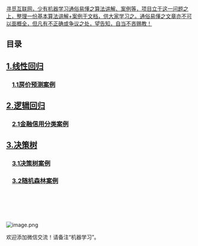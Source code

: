 
[寻觅互联网，少有机器学习通俗易懂之算法讲解、案例等，项目立于这一问题之上，整理一份基本算法讲解+案例于文档，供大家学习之。通俗易懂之文章亦不可以面概全，但凡有不正确或争议之处，望告知，自当不吝赐教！](#)

## 目录

## [1.线性回归](https://github.com/mantchs/machine_learning_model/tree/master/Linear%20Regression)
### &nbsp;&nbsp;&nbsp;&nbsp;[1.1房价预测案例](https://github.com/mantchs/machine_learning_model/tree/master/Linear%20Regression/demo)
## [2.逻辑回归](https://github.com/mantchs/machine_learning_model/tree/master/Logistic%20Regression)
### &nbsp;&nbsp;&nbsp;&nbsp;[2.1金融信用分类案例](https://github.com/mantchs/machine_learning_model/blob/master/Logistic%20Regression/demo/CreditScoring.ipynb)
## [3.决策树](https://github.com/mantchs/machine_learning_model/tree/master/Decision%20Tree)
### &nbsp;&nbsp;&nbsp;&nbsp;[3.1决策树案例](https://github.com/mantchs/machine_learning_model/blob/master/Decision%20Tree/DecisionTree.ipynb)
### &nbsp;&nbsp;&nbsp;&nbsp;[3.2随机森林案例](https://github.com/mantchs/machine_learning_model/blob/master/Decision%20Tree/RandomForestRegression.ipynb)



</br>
</br>
</br>
</br>

![image.png](https://upload-images.jianshu.io/upload_images/13876065-08b587647d14267c.png?imageMogr2/auto-orient/strip%7CimageView2/2/w/1240)

欢迎添加微信交流！请备注“机器学习”。
